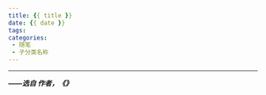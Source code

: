 ```yaml
---
title: {{ title }}
date: {{ date }}
tags:
categories:
 - 随笔
 - 子分类名称
---
```


<!-- more -->



---
***——选自 作者，《》***